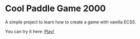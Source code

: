 # Cool Paddle Game 2000
A simple project to learn how to create a game with vanilla ECS5.

You can try it here: [Play!](https://davicarvalho5.github.io/cool-paddle-game-2000/)
